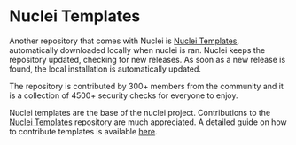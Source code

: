 # Nuclei Templates

Another repository that comes with Nuclei is [Nuclei Templates](https://github.com/projectdiscovery/nuclei-templates), automatically downloaded locally when nuclei is ran. Nuclei keeps the repository updated, checking for new releases. As soon as a new release is found, the local installation is automatically updated.

The repository is contributed by 300+ members from the community and it is a collection of 4500+ security checks for everyone to enjoy. 

Nuclei templates are the base of the nuclei project. Contributions to the [Nuclei Templates](https://github.com/projectdiscovery/nuclei-templates) repository are much appreciated. A detailed guide on how to contribute templates is available [here](../contributing/templates.md). 

